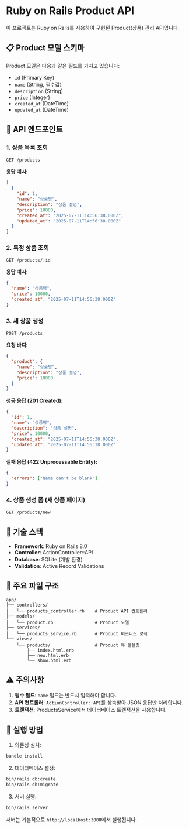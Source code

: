 # Ruby on Rails Product API

이 프로젝트는 Ruby on Rails를 사용하여 구현된 Product(상품) 관리 API입니다.

## 📋 Product 모델 스키마

Product 모델은 다음과 같은 필드를 가지고 있습니다:

- `id` (Primary Key)
- `name` (String, 필수값)
- `description` (String)
- `price` (Integer)
- `created_at` (DateTime)
- `updated_at` (DateTime)

## 🚀 API 엔드포인트

### 1. 상품 목록 조회

```
GET /products
```

**응답 예시:**

```json
[
  {
    "id": 1,
    "name": "상품명",
    "description": "상품 설명",
    "price": 10000,
    "created_at": "2025-07-11T14:56:38.000Z",
    "updated_at": "2025-07-11T14:56:38.000Z"
  }
]
```

### 2. 특정 상품 조회

```
GET /products/:id
```

**응답 예시:**

```json
{
  "name": "상품명",
  "price": 10000,
  "created_at": "2025-07-11T14:56:38.000Z"
}
```

### 3. 새 상품 생성

```
POST /products
```

**요청 바디:**

```json
{
  "product": {
    "name": "상품명",
    "description": "상품 설명",
    "price": 10000
  }
}
```

**성공 응답 (201 Created):**

```json
{
  "id": 1,
  "name": "상품명",
  "description": "상품 설명",
  "price": 10000,
  "created_at": "2025-07-11T14:56:38.000Z",
  "updated_at": "2025-07-11T14:56:38.000Z"
}
```

**실패 응답 (422 Unprocessable Entity):**

```json
{
  "errors": ["Name can't be blank"]
}
```

### 4. 상품 생성 폼 (새 상품 페이지)

```
GET /products/new
```

## 🔧 기술 스택

- **Framework**: Ruby on Rails 8.0
- **Controller**: ActionController::API
- **Database**: SQLite (개발 환경)
- **Validation**: Active Record Validations

## 📁 주요 파일 구조

```
app/
├── controllers/
│   └── products_controller.rb    # Product API 컨트롤러
├── models/
│   └── product.rb                # Product 모델
├── services/
│   └── products_service.rb       # Product 비즈니스 로직
└── views/
    └── products/                 # Product 뷰 템플릿
        ├── index.html.erb
        ├── new.html.erb
        └── show.html.erb
```

## ⚠️ 주의사항

1. **필수 필드**: `name` 필드는 반드시 입력해야 합니다.
2. **API 컨트롤러**: `ActionController::API`를 상속받아 JSON 응답만 처리합니다.
3. **트랜잭션**: ProductsService에서 데이터베이스 트랜잭션을 사용합니다.

## 🚀 실행 방법

1. 의존성 설치:

```bash
bundle install
```

2. 데이터베이스 설정:

```bash
bin/rails db:create
bin/rails db:migrate
```

3. 서버 실행:

```bash
bin/rails server
```

서버는 기본적으로 `http://localhost:3000`에서 실행됩니다.
